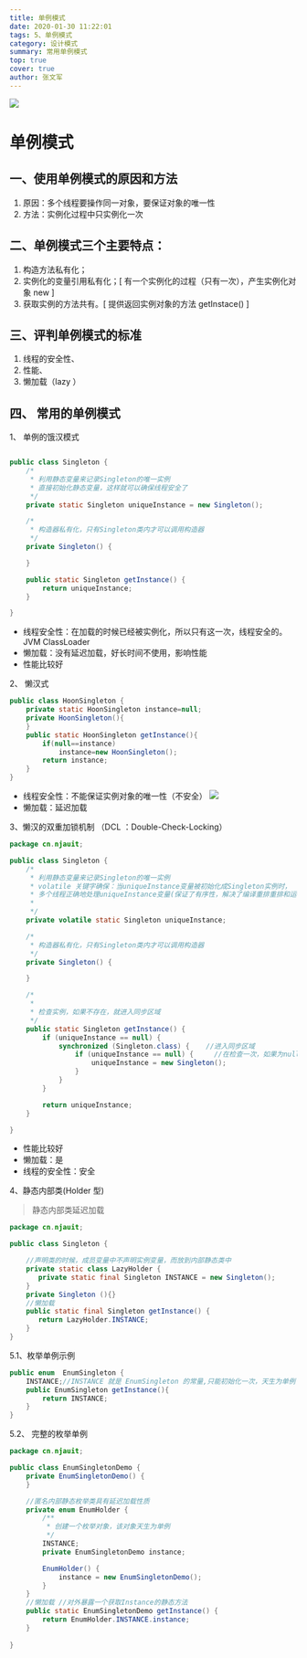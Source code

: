 ```yaml
---
title: 单例模式
date: 2020-01-30 11:22:01
tags: 5、单例模式
category: 设计模式
summary: 常用单例模式
top: true
cover: true
author: 张文军
---
```


![](/images/favicon.png)
# 单例模式
## 一、使用单例模式的原因和方法

   1. 原因：多个线程要操作同一对象，要保证对象的唯一性
   2. 方法：实例化过程中只实例化一次

## 二、单例模式三个主要特点：

1. 构造方法私有化；
2. 实例化的变量引用私有化；[ 有一个实例化的过程（只有一次），产生实例化对象  new ]
3. 获取实例的方法共有。[ 提供返回实例对象的方法    getInstace() ]


## 三、评判单例模式的标准
   1.  线程的安全性、
   2.  性能、
   3.  懒加载（lazy ）

## 四、 常用的单例模式
1、 单例的饿汉模式

```java

public class Singleton {
    /*
     * 利用静态变量来记录Singleton的唯一实例
     * 直接初始化静态变量，这样就可以确保线程安全了
     */
    private static Singleton uniqueInstance = new Singleton();

    /*
     * 构造器私有化，只有Singleton类内才可以调用构造器
     */
    private Singleton() {

    }

    public static Singleton getInstance() {
        return uniqueInstance;
    }

}
```
- 线程安全性：在加载的时候已经被实例化，所以只有这一次，线程安全的。JVM  ClassLoader
- 懒加载：没有延迟加载，好长时间不使用，影响性能
- 性能比较好


2、 懒汉式

```java
public class HoonSingleton {
    private static HoonSingleton instance=null;
    private HoonSingleton(){
    }
    public static HoonSingleton getInstance(){
        if(null==instance)
            instance=new HoonSingleton();
        return instance;
    }
}
```
- 线程安全性：不能保证实例对象的唯一性（不安全）
    ![](http://zhangwenjun-1258908231.cos.ap-nanjing.myqcloud.com/%E5%8D%95%E4%BE%8B%E6%A8%A1%E5%BC%8F/20200130114018504.png)
- 懒加载：延迟加载



3、懒汉的双重加锁机制 （DCL ：Double-Check-Locking）

```java
package cn.njauit;

public class Singleton {
    /*
     * 利用静态变量来记录Singleton的唯一实例
     * volatile 关键字确保：当uniqueInstance变量被初始化成Singleton实例时，
     * 多个线程正确地处理uniqueInstance变量(保证了有序性，解决了编译重排重排和运行重排问题)
     *
     */
    private volatile static Singleton uniqueInstance;

    /*
     * 构造器私有化，只有Singleton类内才可以调用构造器
     */
    private Singleton() {

    }

    /*
     *
     * 检查实例，如果不存在，就进入同步区域
     */
    public static Singleton getInstance() {
        if (uniqueInstance == null) {
            synchronized (Singleton.class) {    //进入同步区域
                if (uniqueInstance == null) {     //在检查一次，如果为null，则创建
                    uniqueInstance = new Singleton();
                }
            }
        }

        return uniqueInstance;
    }

}
```

- 性能比较好
- 懒加载：是
- 线程的安全性：安全

4、静态内部类(Holder 型)
> 静态内部类延迟加载

```java
package cn.njauit;

public class Singleton {

    //声明类的时候，成员变量中不声明实例变量，而放到内部静态类中
    private static class LazyHolder {
       private static final Singleton INSTANCE = new Singleton();
    }
    private Singleton (){}
    //懒加载
    public static final Singleton getInstance() {
       return LazyHolder.INSTANCE;
    }
}
```
5.1、枚举单例示例
```java
public enum  EnumSingleton {
    INSTANCE;//INSTANCE 就是 EnumSingleton 的常量,只能初始化一次，天生为单例
    public EnumSingleton getInstance(){
        return INSTANCE;
    }
}
```
5.2、 完整的枚举单例
```java
package cn.njauit;

public class EnumSingletonDemo {
    private EnumSingletonDemo() {
    }

    //匿名内部静态枚举类具有延迟加载性质
    private enum EnumHolder {
        /**
         * 创建一个枚举对象，该对象天生为单例
         */
        INSTANCE;
        private EnumSingletonDemo instance;

        EnumHolder() {
            instance = new EnumSingletonDemo();
        }
    }
    //懒加载 //对外暴露一个获取Instance的静态方法
    public static EnumSingletonDemo getInstance() {
        return EnumHolder.INSTANCE.instance;
    }
    
}

```










